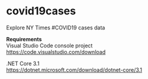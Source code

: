 # covid19cases
Explore NY Times #COVID19 cases data

<b>Requirements</b><br/>
Visual Studio Code console project<br/>
    https://code.visualstudio.com/download<br/>

.NET Core 3.1<br/>
    https://dotnet.microsoft.com/download/dotnet-core/3.1<br/>
